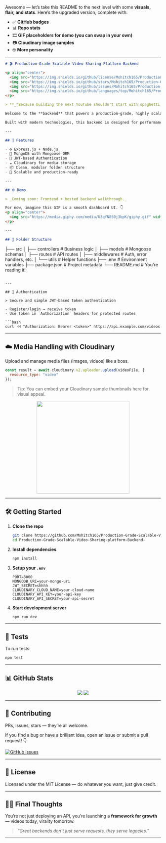 Awesome — let’s take this README to the next level with some **visuals, flair, and stats**. Here’s the upgraded version, complete with:

* ✅ **GitHub badges**
* 📊 **Repo stats**
* 🎞️ **GIF placeholders for demo (you can swap in your own)**
* 📷 **Cloudinary image samples**
* 🤓 **More personality**

---

```markdown
# 🎬 Production-Grade Scalable Video Sharing Platform Backend

<p align="center">
  <img src="https://img.shields.io/github/license/Mohitch165/Production-Grade-Scalable-Video-Sharing-platform-Backend-?style=flat-square" />
  <img src="https://img.shields.io/github/stars/Mohitch165/Production-Grade-Scalable-Video-Sharing-platform-Backend-?style=flat-square" />
  <img src="https://img.shields.io/github/issues/Mohitch165/Production-Grade-Scalable-Video-Sharing-platform-Backend-?style=flat-square" />
  <img src="https://img.shields.io/github/languages/top/Mohitch165/Production-Grade-Scalable-Video-Sharing-platform-Backend-?style=flat-square" />
</p>

> **_“Because building the next YouTube shouldn't start with spaghetti code.”_**

Welcome to the **backend** that powers a production-grade, highly scalable video-sharing platform.

Built with modern technologies, this backend is designed for performance, maintainability, and developer sanity 😎.

---

## 🚀 Features

- ⚙️ Express.js + Node.js
- 🍃 MongoDB with Mongoose ORM
- 🔐 JWT-based Authentication
- ☁️ Cloudinary for media storage
- 📦 Clean, modular folder structure
- 🎯 Scalable and production-ready

---

## 🌐 Demo

> _Coming soon: Frontend + hosted backend walkthrough._

For now, imagine this GIF is a smooth dashboard UI. 👇  
<p align="center">
  <img src="https://media.giphy.com/media/U3qYN8S0j3bpK/giphy.gif" width="400px" />
</p>

---

## 📁 Folder Structure

```

├── src
│   ├── controllers      # Business logic
│   ├── models           # Mongoose schemas
│   ├── routes           # API routes
│   ├── middlewares      # Auth, error handlers, etc.
│   └── utils            # Helper functions
├── .env                 # Environment variables
├── package.json         # Project metadata
└── README.md            # You're reading it!

````

---

## 🔐 Authentication

> Secure and simple JWT-based token authentication

- Register/login → receive token
- Use token in `Authorization` headers for protected routes

```bash
curl -H "Authorization: Bearer <token>" https://api.example.com/videos
````

---

## ☁️ Media Handling with Cloudinary

Upload and manage media files (images, videos) like a boss.

```js
const result = await cloudinary.v2.uploader.upload(videoFile, {
  resource_type: "video"
});
```

> Tip: You can embed your Cloudinary sample thumbnails here for visual appeal.

<p align="center">
  <img src="https://res.cloudinary.com/demo/image/upload/w_300/sample.jpg" width="300px" />
</p>

---

## 🛠️ Getting Started

1. **Clone the repo**

   ```bash
   git clone https://github.com/Mohitch165/Production-Grade-Scalable-Video-Sharing-platform-Backend-.git
   cd Production-Grade-Scalable-Video-Sharing-platform-Backend-
   ```

2. **Install dependencies**

   ```bash
   npm install
   ```

3. **Setup your `.env`**

   ```env
   PORT=3000
   MONGODB_URI=your-mongo-uri
   JWT_SECRET=shhhh
   CLOUDINARY_CLOUD_NAME=your-cloud-name
   CLOUDINARY_API_KEY=your-api-key
   CLOUDINARY_API_SECRET=your-api-secret
   ```

4. **Start development server**

   ```bash
   npm run dev
   ```

---

## 🧪 Tests

To run tests:

```bash
npm test
```

---

## 📊 GitHub Stats

<p align="center">
  <img src="https://github-readme-stats.vercel.app/api?username=Mohitch165&show_icons=true&theme=radical" />
  <img src="https://github-readme-stats.vercel.app/api/top-langs/?username=Mohitch165&layout=compact&theme=radical" />
</p>

---

## 🤝 Contributing

PRs, issues, stars — they’re all welcome.

If you find a bug or have a brilliant idea, open an issue or submit a pull request! 👇

[![GitHub issues](https://img.shields.io/github/issues/Mohitch165/Production-Grade-Scalable-Video-Sharing-platform-Backend-.svg)](https://github.com/Mohitch165/Production-Grade-Scalable-Video-Sharing-platform-Backend-/issues)

---

## 📄 License

Licensed under the MIT License — do whatever you want, just give credit.

---

## 🧙‍♂️ Final Thoughts

You’re not just deploying an API, you’re launching a **framework for growth** — videos today, virality tomorrow.

> *“Great backends don't just serve requests, they serve legacies.”*

---

```